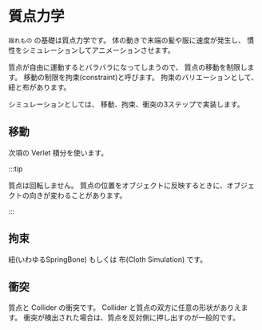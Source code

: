 # 質点力学

`揺れもの` の基礎は質点力学です。
体の動きで末端の髪や服に速度が発生し、
慣性をシミュレーションしてアニメーションさせます。

質点が自由に運動するとバラバラになってしまうので、
質点の移動を制限します。
移動の制限を拘束(constraint)と呼びます。
拘束のバリエーションとして、
紐と布があります。

シミュレーションとしては、
移動、拘束、衝突の3ステップで実装します。

## 移動

次項の Verlet 積分を使います。

:::tip

質点は回転しません。
質点の位置をオブジェクトに反映するときに、オブジェクトの向きが変わることがあります。

:::

## 拘束

紐(いわゆるSpringBone) もしくは 布(Cloth Simulation) です。

## 衝突

質点と Collider の衝突です。
Collider と質点の双方に任意の形状がありえます。
衝突が検出された場合は、質点を反対側に押し出すのが一般的です。
